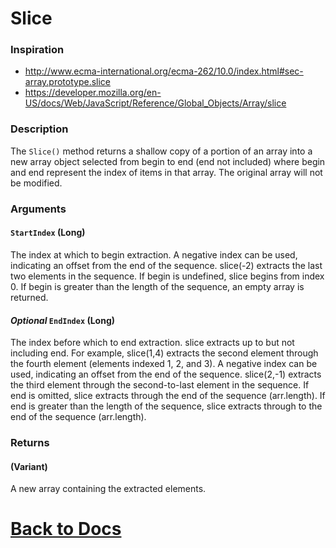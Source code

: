 
# Slice
### Inspiration
* http://www.ecma-international.org/ecma-262/10.0/index.html#sec-array.prototype.slice
* https://developer.mozilla.org/en-US/docs/Web/JavaScript/Reference/Global_Objects/Array/slice


### Description
The `Slice()` method returns a shallow copy of a portion of an array into a new array object selected from begin to end (end not included) where begin and end represent the index of items in that array. The original array will not be modified.

### Arguments
#### `StartIndex` (Long)
The index at which to begin extraction.
A negative index can be used, indicating an offset from the end of the sequence. slice(-2) extracts the last two elements in the sequence.
If begin is undefined, slice begins from index 0.
If begin is greater than the length of the sequence, an empty array is returned.
#### *Optional* `EndIndex` (Long)
The index before which to end extraction. slice extracts up to but not including end.
For example, slice(1,4) extracts the second element through the fourth element (elements indexed 1, 2, and 3).
A negative index can be used, indicating an offset from the end of the sequence. slice(2,-1) extracts the third element through the second-to-last element in the sequence.
If end is omitted, slice extracts through the end of the sequence (arr.length).
If end is greater than the length of the sequence, slice extracts through to the end of the sequence (arr.length).
### Returns
#### (Variant)
A new array containing the extracted elements.

# [Back to Docs](https://senipah.github.io/VBA-Better-Array/)
